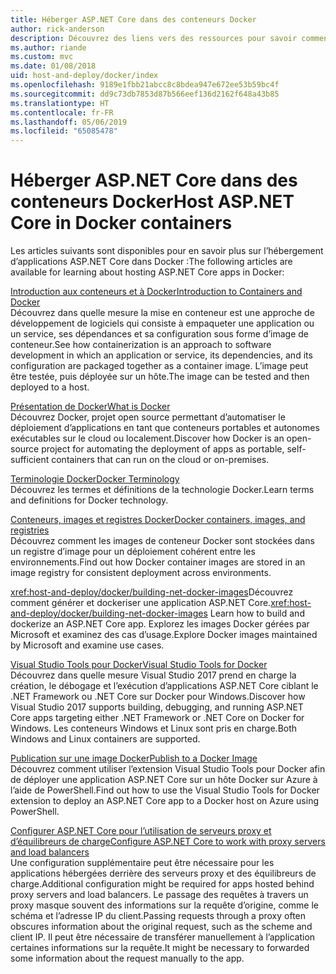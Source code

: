 ```yaml
---
title: Héberger ASP.NET Core dans des conteneurs Docker
author: rick-anderson
description: Découvrez des liens vers des ressources pour savoir comment héberger des applications ASP.NET Core dans des conteneurs Docker.
ms.author: riande
ms.custom: mvc
ms.date: 01/08/2018
uid: host-and-deploy/docker/index
ms.openlocfilehash: 9189e1fbb21abcc8c8bdea947e672ee53b59bc4f
ms.sourcegitcommit: dd9c73db7853d87b566eef136d2162f648a43b85
ms.translationtype: HT
ms.contentlocale: fr-FR
ms.lasthandoff: 05/06/2019
ms.locfileid: "65085478"
---
```

# <a name="host-aspnet-core-in-docker-containers"></a><span data-ttu-id="1207d-103">Héberger ASP.NET Core dans des conteneurs Docker</span><span class="sxs-lookup"><span data-stu-id="1207d-103">Host ASP.NET Core in Docker containers</span></span>

<span data-ttu-id="1207d-104">Les articles suivants sont disponibles pour en savoir plus sur l’hébergement d’applications ASP.NET Core dans Docker :</span><span class="sxs-lookup"><span data-stu-id="1207d-104">The following articles are available for learning about hosting ASP.NET Core apps in Docker:</span></span>

[<span data-ttu-id="1207d-105">Introduction aux conteneurs et à Docker</span><span class="sxs-lookup"><span data-stu-id="1207d-105">Introduction to Containers and Docker</span></span>](/dotnet/standard/microservices-architecture/container-docker-introduction/index)  
<span data-ttu-id="1207d-106">Découvrez dans quelle mesure la mise en conteneur est une approche de développement de logiciels qui consiste à empaqueter une application ou un service, ses dépendances et sa configuration sous forme d’image de conteneur.</span><span class="sxs-lookup"><span data-stu-id="1207d-106">See how containerization is an approach to software development in which an application or service, its dependencies, and its configuration are packaged together as a container image.</span></span> <span data-ttu-id="1207d-107">L’image peut être testée, puis déployée sur un hôte.</span><span class="sxs-lookup"><span data-stu-id="1207d-107">The image can be tested and then deployed to a host.</span></span>

[<span data-ttu-id="1207d-108">Présentation de Docker</span><span class="sxs-lookup"><span data-stu-id="1207d-108">What is Docker</span></span>](/dotnet/standard/microservices-architecture/container-docker-introduction/docker-defined)  
<span data-ttu-id="1207d-109">Découvrez Docker, projet open source permettant d’automatiser le déploiement d’applications en tant que conteneurs portables et autonomes exécutables sur le cloud ou localement.</span><span class="sxs-lookup"><span data-stu-id="1207d-109">Discover how Docker is an open-source project for automating the deployment of apps as portable, self-sufficient containers that can run on the cloud or on-premises.</span></span>

[<span data-ttu-id="1207d-110">Terminologie Docker</span><span class="sxs-lookup"><span data-stu-id="1207d-110">Docker Terminology</span></span>](/dotnet/standard/microservices-architecture/container-docker-introduction/docker-terminology)  
<span data-ttu-id="1207d-111">Découvrez les termes et définitions de la technologie Docker.</span><span class="sxs-lookup"><span data-stu-id="1207d-111">Learn terms and definitions for Docker technology.</span></span>

[<span data-ttu-id="1207d-112">Conteneurs, images et registres Docker</span><span class="sxs-lookup"><span data-stu-id="1207d-112">Docker containers, images, and registries</span></span>](/dotnet/standard/microservices-architecture/container-docker-introduction/docker-containers-images-registries)  
<span data-ttu-id="1207d-113">Découvrez comment les images de conteneur Docker sont stockées dans un registre d’image pour un déploiement cohérent entre les environnements.</span><span class="sxs-lookup"><span data-stu-id="1207d-113">Find out how Docker container images are stored in an image registry for consistent deployment across environments.</span></span>

<span data-ttu-id="1207d-114"><xref:host-and-deploy/docker/building-net-docker-images>Découvrez comment générer et dockeriser une application ASP.NET Core.</span><span class="sxs-lookup"><span data-stu-id="1207d-114"><xref:host-and-deploy/docker/building-net-docker-images> Learn how to build and dockerize an ASP.NET Core app.</span></span> <span data-ttu-id="1207d-115">Explorez les images Docker gérées par Microsoft et examinez des cas d’usage.</span><span class="sxs-lookup"><span data-stu-id="1207d-115">Explore Docker images maintained by Microsoft and examine use cases.</span></span>

[<span data-ttu-id="1207d-116">Visual Studio Tools pour Docker</span><span class="sxs-lookup"><span data-stu-id="1207d-116">Visual Studio Tools for Docker</span></span>](xref:host-and-deploy/docker/visual-studio-tools-for-docker)  
<span data-ttu-id="1207d-117">Découvrez dans quelle mesure Visual Studio 2017 prend en charge la création, le débogage et l’exécution d’applications ASP.NET Core ciblant le .NET Framework ou .NET Core sur Docker pour Windows.</span><span class="sxs-lookup"><span data-stu-id="1207d-117">Discover how Visual Studio 2017 supports building, debugging, and running ASP.NET Core apps targeting either .NET Framework or .NET Core on Docker for Windows.</span></span> <span data-ttu-id="1207d-118">Les conteneurs Windows et Linux sont pris en charge.</span><span class="sxs-lookup"><span data-stu-id="1207d-118">Both Windows and Linux containers are supported.</span></span>

[<span data-ttu-id="1207d-119">Publication sur une image Docker</span><span class="sxs-lookup"><span data-stu-id="1207d-119">Publish to a Docker Image</span></span>](/azure/vs-azure-tools-docker-hosting-web-apps-in-docker)  
<span data-ttu-id="1207d-120">Découvrez comment utiliser l’extension Visual Studio Tools pour Docker afin de déployer une application ASP.NET Core sur un hôte Docker sur Azure à l’aide de PowerShell.</span><span class="sxs-lookup"><span data-stu-id="1207d-120">Find out how to use the Visual Studio Tools for Docker extension to deploy an ASP.NET Core app to a Docker host on Azure using PowerShell.</span></span>

[<span data-ttu-id="1207d-121">Configurer ASP.NET Core pour l’utilisation de serveurs proxy et d’équilibreurs de charge</span><span class="sxs-lookup"><span data-stu-id="1207d-121">Configure ASP.NET Core to work with proxy servers and load balancers</span></span>](xref:host-and-deploy/proxy-load-balancer)  
<span data-ttu-id="1207d-122">Une configuration supplémentaire peut être nécessaire pour les applications hébergées derrière des serveurs proxy et des équilibreurs de charge.</span><span class="sxs-lookup"><span data-stu-id="1207d-122">Additional configuration might be required for apps hosted behind proxy servers and load balancers.</span></span> <span data-ttu-id="1207d-123">Le passage des requêtes à travers un proxy masque souvent des informations sur la requête d’origine, comme le schéma et l’adresse IP du client.</span><span class="sxs-lookup"><span data-stu-id="1207d-123">Passing requests through a proxy often obscures information about the original request, such as the scheme and client IP.</span></span> <span data-ttu-id="1207d-124">Il peut être nécessaire de transférer manuellement à l’application certaines informations sur la requête.</span><span class="sxs-lookup"><span data-stu-id="1207d-124">It might be necessary to forwarded some information about the request manually to the app.</span></span>
